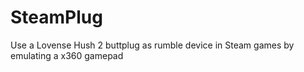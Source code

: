 # SteamPlug
Use a Lovense Hush 2 buttplug as rumble device in Steam games by emulating a x360 gamepad
